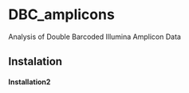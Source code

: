 DBC_amplicons
=============

Analysis of Double Barcoded Illumina Amplicon Data
## Instalation

#### Installation2